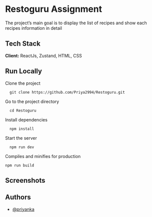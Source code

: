 # Restoguru Assignment
The project’s main goal is to display the list of recipes and show each recipes information in detail

## Tech Stack
**Client:** ReactJs, Zustand, HTML, CSS

## Run Locally

Clone the project

```
  git clone https://github.com/Priya2994/Restoguru.git
```

Go to the project directory

```
  cd Restoguru
```

Install dependencies

```
  npm install
```

Start the server

```
  npm run dev
```

Compiles and minifies for production
```
npm run build
```
## Screenshots

## Authors

- [@priyanka](https://github.com/Priya2994)
